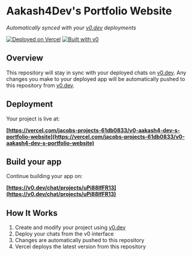 # Aakash4Dev's Portfolio Website

*Automatically synced with your [v0.dev](https://v0.dev) deployments*

[![Deployed on Vercel](https://img.shields.io/badge/Deployed%20on-Vercel-black?style=for-the-badge&logo=vercel)](https://vercel.com/jacobs-projects-61db0833/v0-aakash4-dev-s-portfolio-website)
[![Built with v0](https://img.shields.io/badge/Built%20with-v0.dev-black?style=for-the-badge)](https://v0.dev/chat/projects/uPi88IfFR13)

## Overview

This repository will stay in sync with your deployed chats on [v0.dev](https://v0.dev).
Any changes you make to your deployed app will be automatically pushed to this repository from [v0.dev](https://v0.dev).

## Deployment

Your project is live at:

**[https://vercel.com/jacobs-projects-61db0833/v0-aakash4-dev-s-portfolio-website](https://vercel.com/jacobs-projects-61db0833/v0-aakash4-dev-s-portfolio-website)**

## Build your app

Continue building your app on:

**[https://v0.dev/chat/projects/uPi88IfFR13](https://v0.dev/chat/projects/uPi88IfFR13)**

## How It Works

1. Create and modify your project using [v0.dev](https://v0.dev)
2. Deploy your chats from the v0 interface
3. Changes are automatically pushed to this repository
4. Vercel deploys the latest version from this repository